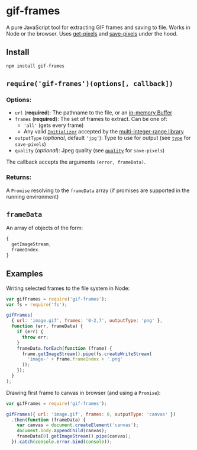 # gif-frames

A pure JavaScript tool for extracting GIF frames and saving to file. Works in Node or the browser. Uses [get-pixels](https://github.com/scijs/get-pixels) and [save-pixels](https://github.com/scijs/save-pixels) under the hood.

## Install

```bash
npm install gif-frames
```

## `require('gif-frames')(options[, callback])`

### Options:

* `url` (**required**): The pathname to the file, or an [in-memory Buffer](http://nodejs.org/api/buffer.html)
* `frames` (**required**): The set of frames to extract. Can be one of:
  - `'all'` (gets every frame)
  - Any valid [`Initializer`](https://github.com/smikitky/node-multi-integer-range#initializers) accepted by the [multi-integer-range library](https://github.com/smikitky/node-multi-integer-range)
* `outputType` (*optional*, default `'jpg'`): Type to use for output (see [`type`](https://github.com/scijs/save-pixels#requiresave-pixelsarray-type-options) for `save-pixels`)
* `quality` (*optional*): Jpeg quality (see [`quality`](https://github.com/scijs/save-pixels#requiresave-pixelsarray-type-options) for `save-pixels`)

The callback accepts the arguments `(error, frameData)`.

### Returns:

A `Promise` resolving to the `frameData` array (if promises are supported in the running environment)

## `frameData`

An array of objects of the form:

```javascript
{
  getImageStream,
  frameIndex
}
```

## Examples

Writing selected frames to the file system in Node:

```javascript
var gifFrames = require('gif-frames');
var fs = require('fs');

gifFrames(
  { url: 'image.gif', frames: '0-2,7', outputType: 'png' },
  function (err, frameData) {
    if (err) {
      throw err;
    }
    frameData.forEach(function (frame) {
      frame.getImageStream().pipe(fs.createWriteStream(
        'image-' + frame.frameIndex + '.png'
      ));
    });
  }
);
```

Drawing first frame to canvas in browser (and using a `Promise`):

```javascript
var gifFrames = require('gif-frames');

gifFrames({ url: 'image.gif', frames: 0, outputType: 'canvas' })
  .then(function (frameData) {
    var canvas = document.createElement('canvas');
    document.body.appendChild(canvas);
    frameData[0].getImageStream().pipe(canvas);
  }).catch(console.error.bind(console));
```
